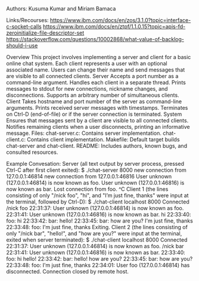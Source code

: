 Authors: Kusuma Kumar and Miriam Bamaca

Links/Recourses: 
https://www.ibm.com/docs/en/zos/3.1.0?topic=interface-c-socket-calls
https://www.ibm.com/docs/en/ztpf/1.1.0.15?topic=apis-fd-zeroinitialize-file-descriptor-set
https://stackoverflow.com/questions/10002868/what-value-of-backlog-should-i-use

Overview This project involves implementing a server and client for a basic online chat system. Each client represents a user with an optional associated name. Users can change their name and send messages that are visible to all connected clients.
Server Accepts a port number as a command-line argument. Handles each client in a separate thread. Prints messages to stdout for new connections, nickname changes, and disconnections. Supports an arbitrary number of simultaneous clients.
Client Takes hostname and port number of the server as command-line arguments. Prints received server messages with timestamps. Terminates on Ctrl-D (end-of-file) or if the server connection is terminated.
System Ensures that messages sent by a client are visible to all connected clients. Notifies remaining clients when a user disconnects, printing an informative message.
Files: chat-server.c: Contains server implementation. chat-client.c: Contains client implementation. Makefile: Default target builds chat-server and chat-client. README: Includes authors, known bugs, and consulted resources.

Example Convesation: Server (all text output by server process, pressed Ctrl-C after first client exited):
$ ./chat-server 8000 new connection from 127.0.0.1:46814 new connection from 127.0.0.1:46816 User unknown (127.0.0.1:46814) is now known as foo. User unknown (127.0.0.1:46816) is now known as bar. Lost connection from foo. ^C
Client 1 (the lines consisting of only "/nick foo", "hi", and "I’m just fine, thanks" were input at the terminal, followed by Ctrl-D):
$ ./chat-client localhost 8000 Connected /nick foo 22:31:37: User unknown (127.0.0.1:46814) is now known as foo. 22:31:41: User unknown (127.0.0.1:46816) is now known as bar. hi 22:33:40: foo: hi 22:33:42: bar: hello! 22:33:45: bar: how are you? I'm just fine, thanks 22:33:48: foo: I'm just fine, thanks Exiting. Client 2 (the lines consisting of only "/nick bar", "hello!", and "how are you?" were input at the terminal, exited when server terminated):
$ ./chat-client localhost 8000 Connected 22:31:37: User unknown (127.0.0.1:46814) is now known as foo. /nick bar 22:31:41: User unknown (127.0.0.1:46816) is now known as bar. 22:33:40: foo: hi hello! 22:33:42: bar: hello! how are you? 22:33:45: bar: how are you? 22:33:48: foo: I'm just fine, thanks 22:34:01: User foo (127.0.0.1:46814) has disconnected. Connection closed by remote host.


